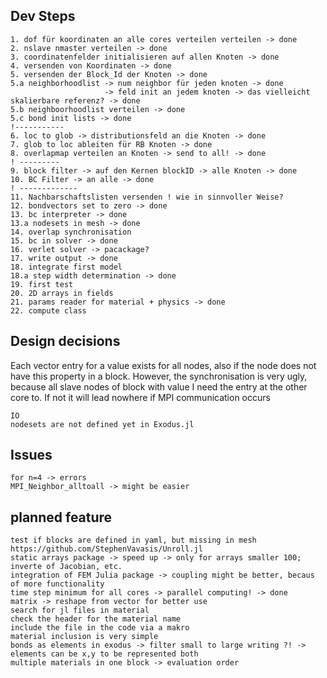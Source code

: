 <!--
SPDX-FileCopyrightText: 2023 Christian Willberg <christian.willberg@dlr.de>, Jan-Timo Hesse <jan-timo.hesse@dlr.de>

SPDX-License-Identifier: BSD-3-Clause
-->

## Dev Steps
    1. dof für koordinaten an alle cores verteilen verteilen -> done
    2. nslave nmaster verteilen -> done
    3. coordinatenfelder initialisieren auf allen Knoten -> done
    4. versenden von Koordinaten -> done
    5. versenden der Block_Id der Knoten -> done
    5.a neighborhoodlist -> num neighbor für jeden knoten -> done
                         -> feld init an jedem knoten -> das vielleicht skalierbare referenz? -> done
    5.b neighboorhoodlist verteilen -> done
    5.c bond init lists -> done
    !-----------
    6. loc to glob -> distributionsfeld an die Knoten -> done 
    7. glob to loc ableiten für RB Knoten -> done
    8. overlapmap verteilen an Knoten -> send to all! -> done
    ! ---------
    9. block filter -> auf den Kernen blockID -> alle Knoten -> done
    10. BC Filter -> an alle -> done
    ! -------------
    11. Nachbarschaftslisten versenden ! wie in sinnvoller Weise?
    12. bondvectors set to zero -> done
    13. bc interpreter -> done
    13.a nodesets in mesh -> done
    14. overlap synchronisation
    15. bc in solver -> done
    16. verlet solver -> pacackage?
    17. write output -> done
    18. integrate first model
    18.a step width determination -> done
    19. first test
    20. 2D arrays in fields
    21. params reader for material + physics -> done
    22. compute class

## Design decisions
Each vector entry for a value exists for all nodes, also if the node does not have this property in a block. However, the synchronisation is very ugly, because all slave nodes of block with value I need the entry at the other core to. If not it will lead nowhere if MPI communication occurs

    IO
    nodesets are not defined yet in Exodus.jl

## Issues
    for n=4 -> errors    
    MPI_Neighbor_alltoall -> might be easier
## planned feature
    test if blocks are defined in yaml, but missing in mesh
    https://github.com/StephenVavasis/Unroll.jl
    static arrays package -> speed up -> only for arrays smaller 100; inverte of Jacobian, etc.
    integration of FEM Julia package -> coupling might be better, becaus of more functionality
    time step minimum for all cores -> parallel computing! -> done
    matrix -> reshape from vector for better use
    search for jl files in material
    check the header for the material name
    include the file in the code via a makro
    material inclusion is very simple
    bonds as elements in exodus -> filter small to large writing ?! -> elements can be x,y to be represented both
    multiple materials in one block -> evaluation order



